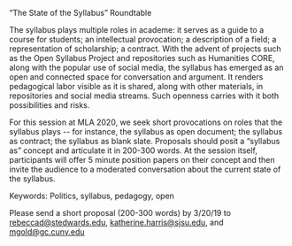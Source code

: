 “The State of the Syllabus” Roundtable

The syllabus plays multiple roles in academe: it serves as a guide to a course for students; an intellectual provocation; a description of a field; a representation of scholarship; a contract. With the advent of projects such as the Open Syllabus Project and repositories such as Humanities CORE, along with the popular use of social media, the syllabus has emerged as an open and connected space for conversation and argument. It renders pedagogical labor visible as it is shared, along with other materials, in repositories and social media streams. Such openness carries with it both possibilities and risks.

For this session at MLA 2020, we seek short provocations on roles that the syllabus plays -- for instance, the syllabus as open document; the syllabus as contract; the syllabus as blank slate. Proposals should posit a “syllabus as” concept and articulate it in 200-300 words. At the session itself, participants will offer 5 minute position papers on their concept and then invite the audience to a moderated conversation about the current state of the syllabus. 

Keywords:
Politics, syllabus, pedagogy, open

Please send a short proposal (200-300 words) by 3/20/19 to rebeccad@stedwards.edu,  katherine.harris@sjsu.edu, and mgold@gc.cuny.edu 
